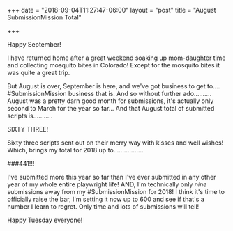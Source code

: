+++
date = "2018-09-04T11:27:47-06:00"
layout = "post"
title = "August SubmissionMission Total"

+++

Happy September! 

I have returned home after a great weekend soaking up mom-daughter time and collecting mosquito bites in Colorado! Except for the mosquito bites it was quite a great trip.

But August is over, September is here, and we've got business to get to.... #SubmissionMission business that is. And so without further ado.......... August was a pretty darn good month for submissions, it's actually only second to March for the year so far... And that August total of submitted scripts is...........

SIXTY THREE! 

Sixty three scripts sent out on their merry way with kisses and well wishes! Which, brings my total for 2018 up to.................

###441!!!

I've submitted more this year so far than I've ever submitted in any other year of my whole entire playwright life! AND, I'm technically only *nine* submissions away from my #SubmissionMission for 2018! I think it's time to officially raise the bar, I'm setting it now up to 600 and see if that's a number I learn to regret. Only time and lots of submissions will tell!

Happy Tuesday everyone!